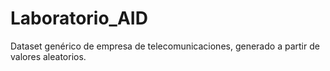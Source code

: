 # Laboratorio_AID
Dataset genérico de empresa de telecomunicaciones, generado a partir de valores aleatorios.
